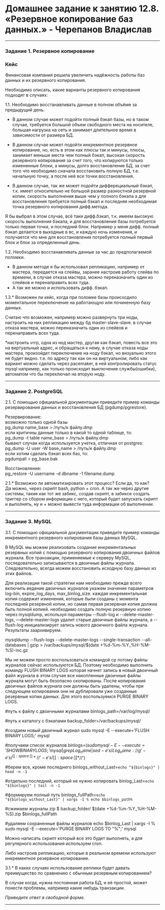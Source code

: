 # Домашнее задание к занятию 12.8. «Резервное копирование баз данных.» - Черепанов Владислав

---

### Задание 1. Резервное копирование

### Кейс
Финансовая компания решила увеличить надёжность работы баз данных и их резервного копирования. 

Необходимо описать, какие варианты резервного копирования подходят в случаях: 

1.1. Необходимо восстанавливать данные в полном объёме за предыдущий день.  
- В данном случае может подойти полный бэкап базы, но в таком случае, требуется большой объем свободного места на носителе, большая нагрузка на сеть и занимает длительное время в зависимости от размера БД.  

- В данном случае может подойти инкрементное резервное копирование, но, есть в этом как плюсы так и минусы, плюсы, занимает меньше места чем полный бэкап, высокая скорость резервного копирования за счет того, что копируются только измененные блоки, а минусы, долго восстановление БД, за счет того что необходимо сначала восстановить полную БД, т.е. начальную точку, а после неё все точки восстановления.  

- В данном случае, так же может подойти дифферециальный бэкап, т.к. имеет относительно не большой размер разностной резервной копии, скорость выполнения выше чем у полного бэкапа а для восстановления требуется полный бэкап и последняя необходимая точка резервного копирования дифф.метода.  

Я бы выбрал в этом случае, всё таки дифф.бэкап, т.к. имеем высокую скорость выполнения бэкапа, и для восстановления базы потребуется только первая точка, и последний блок. Например у меня дифф. полный бэкап делается в выходные в вс, и каждую ночь изменения, и получается что мне для восстановления потребуется полный первый блок и блок за определенный день.  

1.2. Необходимо восстанавливать данные за час до предполагаемой поломки.  
- В данном методе я бы использовал репликацию, например от мастера, передается на слейвы, заранее настроив работу слейва по времени, в случае отказа мастера, можно переназначить один из слейвов и перенаправить всех туда.    
- А так же можно и использовать дифф. бэкап.

1.3.* Возможен ли кейс, когда при поломке базы происходило моментальное переключение на работающую или починенную базу данных.  

Считаю что возможен, например можно развернуть три ноды, настроить на них репликацию между бд master-slave-slave. в случае отказа мастера, можно переназначить один из слейвов и перенаправить всех туда.  

*настроить vrrp, одна из нод мастер, другая как бэкап, повесть все это на виртуальный адрес, и обращаться к нему, в случае отказа ноды мастера, произойдет переключение на ноду бэкап, но визуально этого не будет видно. т.е. по адресу так как он на виртуальном, либо как вариант можно сделать через pacemaker, в ней контролировать статус mysql например, как только происходит выключение службы(ошибки), автоматом что бы переключал на вторую ноду.


---

### Задание 2. PostgreSQL

2.1. С помощью официальной документации приведите пример команды резервирования данных и восстановления БД (pgdump/pgrestore).  

Резервирование:  
возможно только одной базы  
pg_dump name_base > /путь/к файлу.dmp  
если критичны данные только в какой то одной таблице, то:  
pg_dump -t table name_base > /путь/к файлу.dmp  
бывают случаи когда используется учетка, отличная от postgres:
pg_dump -U user -W base_name > /путь/к файлу.dmp  
если хотим сделать бэкап всех баз, то:  
pgdumpall > pg_base.bak  

Восстановление:  
pg_restore -U username -d dbname -1 filename.dump

2.1.* Возможно ли автоматизировать этот процесс? Если да, то как?  
Да можно, через скрипт bash, python + cron. А так же через другие системы, такие как тот же забикс, создав скрипт, в забиксе создать триггер со сбором информации с него, который будет запускать скрипт и выполнять, ну и + можно вывести туда информации об выполнении.  

---

### Задание 3. MySQL

3.1. С помощью официальной документации приведите пример команды инкрементного резервного копирования базы данных MySQL.  

В MySQL мы можем реализовать создание инкрементальных резервных копий с помощью резервного копирования двоичных файлов журнала. Все транзакции, применяемые к серверу MySQL, последовательно записываются в двоичные файлы журнала. Следовательно, всегда можем восстановить исходную базу данных из этих файлов. 

Для реализации такой стратегии нам необходимо прежде всего включить ведение двоичных журналов укажем значение параметров log-bin, expire_log_days, max_binlog_size. каждая инкрементальная копия содержит изменения, которые были созданы с момента последней резервной копии, но самая первая резервная копия должна быть полной копией. необходимо создать полную резервную копию через mysqldump, используя параметры --flush-log и --delete-master-logs, ––delete-master-logs удалит старые двоичные файлы журнала, а --flush-log инициализирует запись нового двоичного файла журнала. Результаты заархивируем.

mysqldump --flush-logs --delete-master-logs --single-transaction --all-databases | gzip > /var/backups/mysql/$(date +%d-%m-%Y_%H-%M-%S)-inc.gz

Мы не можем просто воспользоваться командой cp потому файлы журналов сейчас используются БД. Поэтому необходимо выполнить команду FLUSH BINARY LOGS которая начнет запись в новый двоичный файл журнала в этом случае все накопленные двоичные файлы журнала могут быть безопасно скопированы. После копирования двоичных файлов журнала они должны быть удалены, чтобы при следующем копировании они не дублировали уже созданные резервные копии данных. Для этого воспользуемся PURGE BINARY LOGS.  

#путь к файлу с двоичными журналами
binlogs_path=/var/log/mysql/

#путь к каталогу с бэкапами
backup_folder=/var/backups/mysql/

#создаем новый двоичный журнал
sudo mysql -E --execute='FLUSH BINARY LOGS;' mysql

#получаем список журналов
binlogs=$(sudo mysql -E --execute='SHOW BINARY LOGS;' mysql | grep Log_name | sed -e 's/Log_name://g' -e 's/^[[:space:]]*//' -e 's/[[:space:]]*$//')

#берем все, кроме последнего
binlogs_without_Last=`echo "${binlogs}" | head -n -1`

#отдельно последний, который не нужно копировать
binlog_Last=`echo "${binlogs}" | tail -n -1`

#формируем полный путь 
binlogs_fullPath=`echo "${binlogs_without_Last}" | xargs -I % echo $binlogs_path%`

#сжимаем журналы
zip $  backup_folder/  $(date +%d-%m-%Y_%H-%M-%S).zip $binlogs_fullPath

#удаляем сохраненные файлы журналов
echo $binlog_Last | xargs -I % sudo mysql -E --execute='PURGE BINARY LOGS TO "%";' mysql


Можно написать скрипт который все это будет выполнять, а для регулярного использования используем cron.  

Либо настроив репликацию, которые в реальном времени используют инкрементное резервное копирование. 



3.1.* В каких случаях использование реплики будет давать преимущество по сравнению с обычным резервным копированием?  

В случае когда, нужна постоянная работа БД, и её простой, может понести проблемы, например какие нибудь транзакции.

*Приведите ответ в свободной форме.*

---